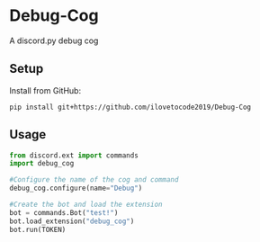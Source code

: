 # Debug-Cog

A discord.py debug cog

## Setup

Install from GitHub:

`pip install git+https://github.com/ilovetocode2019/Debug-Cog`

## Usage

```python
from discord.ext import commands
import debug_cog

#Configure the name of the cog and command
debug_cog.configure(name="Debug")

#Create the bot and load the extension
bot = commands.Bot("test!")
bot.load_extension("debug_cog")
bot.run(TOKEN)
```
